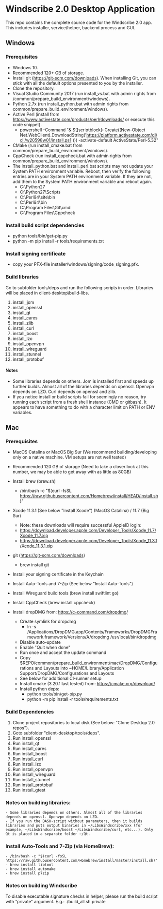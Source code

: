 # Windscribe 2.0 Desktop Application
This repo contains the complete source code for the Windscribe 2.0 app. This includes installer, service/helper, backend process and GUI. 

## Windows
### Prerequisites

- Windows 10.
- Recommended 120+ GB of storage.
- Install git (https://git-scm.com/downloads). When installing Git, you can stick with all the default options presented to you by the installer.
- Clone the repository.
- Visual Studio Community 2017 (run install_vs.bat with admin rights from /common/prepare_build_environment/windows).
- Python 2.7x (run install_python.bat with admin rights from common/prepare_build_environment/windows).
- Active Perl (install from https://www.activestate.com/products/perl/downloads/ or execute this code snippet).
    - powershell -Command "& $([scriptblock]::Create((New-Object Net.WebClient).DownloadString('https://platform.activestate.com/dl/cli/w20598w01/install.ps1'))) -activate-default ActiveState/Perl-5.32"
- CMake (run install_cmake.bat from common/prepare_build_environment/windows).
- CppCheck (run install_cppcheck.bat with admin rights from common/prepare_build_environment/windows).
- The install_python.bat and install_perl.bat scripts may not update your System PATH environment variable. Reboot, then verify the following entries are in your System PATH environment variable. If they are not, add them to the System PATH environment variable and reboot again.
    - C:\Python27
    - C:\Python27\Scripts
    - C:\Perl64\site\bin
    - C:\Perl64\bin
    - C:\Program Files\Git\cmd
    - C:\Program Files\Cppcheck

### Install build script dependencies
- python tools/bin/get-pip.py
- python -m pip install -r tools/requirements.txt

### Install signing certificate
- copy your PFX-file installer/windows/signing/code_signing.pfx.

### Build libraries

Go to subfolder tools/deps and run the following scripts in order. Libraries will be placed in client-desktop\build-libs.

1. install_jom 
2. install_openssl
3. install_qt
4. install_cares
5. install_zlib
6. install_curl
7. install_boost
8. install_lzo
9. install_openvpn
10. install_wireguard
11. install_stunnel
12. install_protobuf

#### Notes
- Some libraries depends on others. Jom is installed first and speeds up further builds. Almost all of the libraries depends on openssl. Openvpn depends on LZO. Curl depends on openssl and zlib.
- If you notice install or build scripts fail for seemingly no reason, try running each script from a fresh shell instance (CMD or gitbash). It appears to have something to do with a character limit on PATH or ENV variables.

## Mac
### Prerequisites

- MacOS Catalina or MacOS Big Sur (We recommend building/developing only on a native machine. VM setups are not well tested)
- Recommended 120 GB of storage (Need to take a closer look at this number, we may be able to get away with as little as 80GB)
- Install brew (brew.sh)
    - /bin/bash -c "$(curl -fsSL https://raw.githubusercontent.com/Homebrew/install/HEAD/install.sh)"
- Xcode 11.3.1 (See below "Install Xcode") (MacOS Catalina) / 11.7 (Big Sur)
    - Note: these downloads will require successful AppleID login:
    - https://download.developer.apple.com/Developer_Tools/Xcode_11.7/Xcode_11.7.xip
    - https://download.developer.apple.com/Developer_Tools/Xcode_11.3.1/Xcode_11.3.1.xip

- git (https://git-scm.com/downloads)
    - brew install git

- Install your signing certificate in the Keychain
- Install Auto-Tools and 7-Zip (See below "Install Auto-Tools")
- Install Wireguard build tools (brew install swiftlint go)
- Install CppCheck (brew install cppcheck)
- Install dropDMG from: https://c-command.com/dropdmg/
    - Create symlink for dropdmg
        - ln -s /Applications/DropDMG.app/Contents/Frameworks/DropDMGFramework.framework/Versions/A/dropdmg /usr/local/bin/dropdmg
    - Disable auto-update
    - Enable "Quit when done"
    - Run once and accept the update command
    - Copy $REPO/common/prepare_build_environment/mac/DropDMG/Configurations and Layouts into ~HOME/Library/Application Support/DropDMG/Configurations and Layouts
    - See below for additional CI-runner setup
    - Install cmake (3.20.1 last tested) from: https://cmake.org/download/ 
    - Install python deps:
        - python tools/bin/get-pip.py
        - python -m pip install -r tools/requirements.txt

### Build Dependencies
1. Clone project repositories to local disk (See below: "Clone Desktop 2.0 repos").
2. Goto subfolder "client-desktop/tools/deps".
3. Run install_openssl
4. Run install_qt
5. Run install_cares
6. Run install_boost
7. Run install_curl
8. Run install_lzo
9. Run install_openvpn
10. Run install_wireguard
11. Run install_stunnel
12. Run install_protobuf
13. Run install_gtest

### Notes on building libraries:
    - Some libraries depends on others. Almost all of the libraries depends on openssl. Openvpn depends on LZO.
    - If you run the BASH-script without parameters, then it builds libraries and puts output binaries in ~/LibsWindscribe/xxx (for example, ~/LibsWindscribe/boost ~/LibsWindscribe/curl, etc...). Only Qt is placed in a separate folder ~/Qt. 
    
### Install Auto-Tools and 7-Zip (via HomeBrew):
    - /bin/bash -c "$(curl -fsSL https://raw.githubusercontent.com/Homebrew/install/master/install.sh)"
    - brew install libtool
    - brew install automake
    - brew install p7zip

### Notes on building Windscribe
To disable executable signature checks in helper, please run the build script with "private" argument. E.g.:
    ./build_all.sh private


